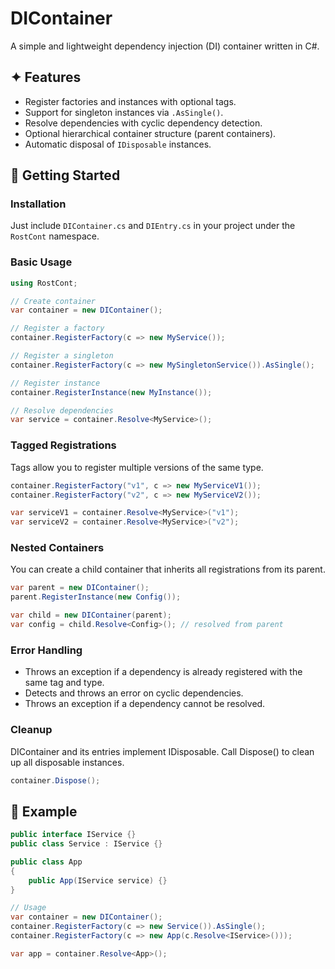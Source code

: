 # DIContainer

A simple and lightweight dependency injection (DI) container written in C#.

## ✦ Features

- Register factories and instances with optional tags.
- Support for singleton instances via `.AsSingle()`.
- Resolve dependencies with cyclic dependency detection.
- Optional hierarchical container structure (parent containers).
- Automatic disposal of `IDisposable` instances.

## 🚀 Getting Started

### Installation

Just include `DIContainer.cs` and `DIEntry.cs` in your project under the `RostCont` namespace.

### Basic Usage

```csharp
using RostCont;

// Create container
var container = new DIContainer();

// Register a factory
container.RegisterFactory(c => new MyService());

// Register a singleton
container.RegisterFactory(c => new MySingletonService()).AsSingle();

// Register instance
container.RegisterInstance(new MyInstance());

// Resolve dependencies
var service = container.Resolve<MyService>();
```

### Tagged Registrations
Tags allow you to register multiple versions of the same type.

```csharp
container.RegisterFactory("v1", c => new MyServiceV1());
container.RegisterFactory("v2", c => new MyServiceV2());

var serviceV1 = container.Resolve<MyService>("v1");
var serviceV2 = container.Resolve<MyService>("v2");
```

### Nested Containers
You can create a child container that inherits all registrations from its parent.

```csharp
var parent = new DIContainer();
parent.RegisterInstance(new Config());

var child = new DIContainer(parent);
var config = child.Resolve<Config>(); // resolved from parent
```



### Error Handling
- Throws an exception if a dependency is already registered with the same tag and type.
- Detects and throws an error on cyclic dependencies.
- Throws an exception if a dependency cannot be resolved.

### Cleanup
DIContainer and its entries implement IDisposable. Call Dispose() to clean up all disposable instances.

```csharp
container.Dispose();
```

## 🧩 Example

```csharp
public interface IService {}
public class Service : IService {}

public class App
{
    public App(IService service) {}
}

// Usage
var container = new DIContainer();
container.RegisterFactory(c => new Service()).AsSingle();
container.RegisterFactory(c => new App(c.Resolve<IService>()));

var app = container.Resolve<App>();
```

